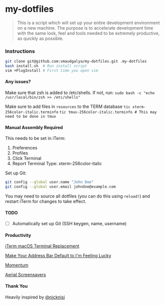 my-dotfiles
===========
> This is a script which will set up your entire development environment on a new machine.
> The purpose is to accelerate development time with the same look, feel and tools needed
> to be extremely productive, as quickly as possible.


### Instructions
```sh
git clone git@github.com:vmaudgalya/my-dotfiles.git .my-dotfiles
bash install.sh  # Run install script
vim +PlugInstall # First time you open vim
```

#### Any issues?
Make sure that zsh is added to /etc/shells. If not, run:
`sudo bash -c "echo /usr/local/bin/zsh >> /etc/shells"`

Make sure to add files in `resources` to the TERM database
`tic xterm-256color-italic.terminfo`
`tic tmux-256color-italic.terminfo # This may need to be done in tmux`

#### Manual Assembly Required

This needs to be set in iTerm:
1. Preferences
2. Profiles
3. Click Terminal
4. Report Terminal Type: xterm-256color-italic

Set up Git:
```bash
git config --global user.name "John Doe"
git config --global user.email johndoe@example.com
```

You may need to source all dotfiles (you can do this using `reload!`) and restart iTerm for changes to take effect.

#### TODO
- [ ] Automatically set up Git (SSH keygen, name, username)



#### Productivity
[iTerm macOS Terminal Replacement](https://www.iterm2.com/downloads.html)

[Make Your Address Bar Default to I'm Feeling Lucky](https://productforums.google.com/forum/#!topic/chrome/8FS4pYxfxj0)

[Momentum](https://chrome.google.com/webstore/detail/momentum/laookkfknpbbblfpciffpaejjkokdgca?hl=en)

[Aerial Screensavers](https://github.com/JohnCoates/Aerial)


#### Thank You
Heavily inspired by [@nicknisi](https://github.com/nicknisi/dotfiles)
